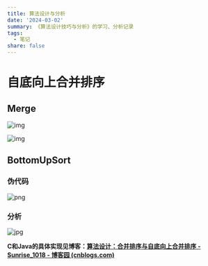 ```yaml
---
title: 算法设计与分析
date: '2024-03-02'
summary: 《算法设计技巧与分析》的学习、分析记录
tags:
  - 笔记
share: false
---
```


# 自底向上合并排序

## **Merge**

![img](https://pic2.zhimg.com/80/v2-e2d037daf2c420198eea9b06663bc811_720w.webp)

![img](https://pic3.zhimg.com/80/v2-1fe290357a68793627e5e4ac9ec5075a_720w.webp)

## **BottomUpSort**

### 伪代码

![png](https://pic2.zhimg.com/80/v2-f50964559b64b797e6b410e3c280737d_720w.webp)

### 分析

![jpg](https://pic4.zhimg.com/80/v2-e54923079eac3d22c82f35167733c7f3_720w.webp)

**C和Java的具体实现见博客：[算法设计：合并排序与自底向上合并排序 - Sunrise_1018 - 博客园 (cnblogs.com)](https://www.cnblogs.com/sunriseblogs/p/9954005.html)**